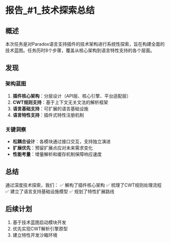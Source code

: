 # 报告_#1_技术探索总结

## 概述
本次任务是对Paradox语言支持插件的技术架构进行系统性探索，旨在构建全面的技术蓝图。任务历时8个步骤，覆盖从核心架构到语言特性支持的各个层面。

## 发现
### 架构蓝图
1. **插件核心架构**：分层设计（API层、核心引擎、平台适配层）
2. **CWT规则支持**：基于上下文无关文法的解析框架
3. **语言基础支持**：可扩展的语言基础设施
4. **语言特性支持**：插件式特性注册机制

### 关键洞察
- **松耦合设计**：各模块通过接口交互，支持独立演进
- **扩展优先**：预留扩展点应对未来需求变化
- **性能考量**：增量解析和缓存机制保障响应速度

## 总结
通过深度技术探索，我们：
✅ 解构了插件核心架构
✅ 梳理了CWT规则处理流程
✅ 建立了语言支持基础设施模型
✅ 规划了特性扩展路线

## 后续计划
1. 基于技术蓝图启动模块开发
2. 优先实现CWT解析引擎原型
3. 建立特性开发沙箱环境
